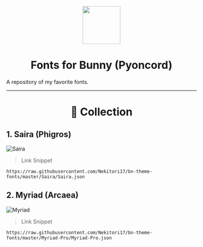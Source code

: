 <div align="center">
    <img src="https://img.icons8.com/external-justicon-lineal-color-justicon/512/external-font-creativity-and-design-justicon-lineal-color-justicon.png" width="100" />
    <h1 align="center">Fonts for Bunny (Pyoncord)</h1>
</div>

<p>A repository of my favorite fonts.</p>

<hr>

<h1 align="center">📑 Collection

## 1. Saira (Phigros)
  ![Saira](https://raw.githubusercontent.com/Nekitori17/bn-theme-fonts/master/assets/Saira.png)
  > Link Snippet
  ```
  https://raw.githubusercontent.com/Nekitori17/bn-theme-fonts/master/Saira/Saira.json
  ```
  
## 2. Myriad (Arcaea)
  ![Myriad](https://raw.githubusercontent.com/Nekitori17/bn-theme-fonts/master/assets/Myriad-Pro.png)
  > Link Snippet
  ```
  https://raw.githubusercontent.com/Nekitori17/bn-theme-fonts/master/Myriad-Pro/Myriad-Pro.json
  ```